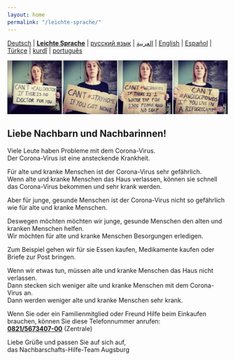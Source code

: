 ```yaml
---
layout: home
permalink: "/leichte-sprache/"
---
```


[Deutsch](/) \| 
[**Leichte Sprache**](/leichte-sprache) \| 
[русский язык](/ru) \|
[العربية](/ar) \| 
[English](/en) \| 
[Español](/es) \| 
[Türkçe](/tr) \| 
[kurdî](/ku) \| 
[português](/pt)   

![](/img/soli.jpg)

## Liebe Nachbarn und Nachbarinnen!

Viele Leute haben Probleme mit dem Corona-Virus.  
Der Corona-Virus ist eine ansteckende Krankheit.

Für alte und kranke Menschen ist der Corona-Virus sehr gefährlich.  
Wenn alte und kranke Menschen das Haus verlassen, können sie schnell das Corona-Virus bekommen und sehr krank werden.

Aber für junge, gesunde Menschen ist der Corona-Virus nicht so gefährlich wie für alte und kranke Menschen.

Deswegen möchten möchten wir junge, gesunde Menschen den alten und kranken Menschen helfen.  
Wir möchten für alte und kranke Menschen Besorgungen erledigen.

Zum Beispiel gehen wir für sie Essen kaufen, Medikamente kaufen oder Briefe zur Post bringen.

Wenn wir etwas tun, müssen alte und kranke Menschen das Haus nicht verlassen.  
Dann stecken sich weniger alte und kranke Menschen mit dem Corona-Virus an.  
Dann werden weniger alte und kranke Menschen sehr krank.


Wenn Sie oder ein Familienmitglied oder Freund Hilfe beim Einkaufen brauchen, können Sie diese Telefonnummer anrufen:  
**[0821/5673407-00](tel:0821/5673407-00)** (Zentrale)

Liebe Grüße und passen Sie auf sich auf,  
das Nachbarschafts-Hilfe-Team Augsburg
